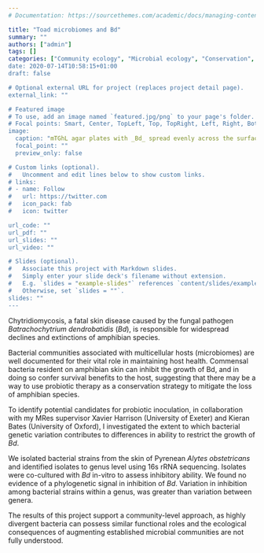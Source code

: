 ```yaml
---
# Documentation: https://sourcethemes.com/academic/docs/managing-content/

title: "Toad microbiomes and Bd"
summary: ""
authors: ["admin"]
tags: []
categories: ["Community ecology", "Microbial ecology", "Conservation", Past"]
date: 2020-07-14T10:58:15+01:00
draft: false

# Optional external URL for project (replaces project detail page).
external_link: ""

# Featured image
# To use, add an image named `featured.jpg/png` to your page's folder.
# Focal points: Smart, Center, TopLeft, Top, TopRight, Left, Right, BottomLeft, Bottom, BottomRight.
image:
  caption: "mTGhL agar plates with _Bd_ spread evenly across the surface assayed against a streak of bacteria"
  focal_point: ""
  preview_only: false

# Custom links (optional).
#   Uncomment and edit lines below to show custom links.
# links:
# - name: Follow
#   url: https://twitter.com
#   icon_pack: fab
#   icon: twitter

url_code: ""
url_pdf: ""
url_slides: ""
url_video: ""

# Slides (optional).
#   Associate this project with Markdown slides.
#   Simply enter your slide deck's filename without extension.
#   E.g. `slides = "example-slides"` references `content/slides/example-slides.md`.
#   Otherwise, set `slides = ""`.
slides: ""
---
```


Chytridiomycosis, a fatal skin disease caused by the fungal pathogen _Batrachochytrium dendrobatidis_ (_Bd_), is responsible for widespread declines and extinctions of amphibian species.

Bacterial communities associated with multicellular hosts (microbiomes) are well documented for their vital role in maintaining host health. Commensal bacteria resident on amphibian skin can inhibit the growth of Bd, and in doing so confer survival benefits to the host, suggesting that there may be a way to use probiotic therapy as a conservation strategy to mitigate the loss of amphibian species.

To identify potential candidates for probiotic inoculation, in collaboration with my MRes supervisor Xavier Harrison (University of Exeter) and Kieran Bates (University of Oxford), I investigated the extent to which bacterial genetic variation contributes to differences in ability to restrict the growth of _Bd_.

We isolated bacterial strains from the skin of Pyrenean _Alytes obstetricans_ and identified isolates to genus level using 16s rRNA sequencing. Isolates were co-cultured with _Bd_ in-vitro to assess inhibitory ability. We found no evidence of a phylogenetic signal in inhibition of _Bd_. Variation in inhibition among bacterial strains within a genus, was greater than variation between genera. 

The results of this project support a community-level approach, as highly divergent bacteria can possess similar functional roles and the ecological consequences of augmenting established microbial communities are not fully understood.
